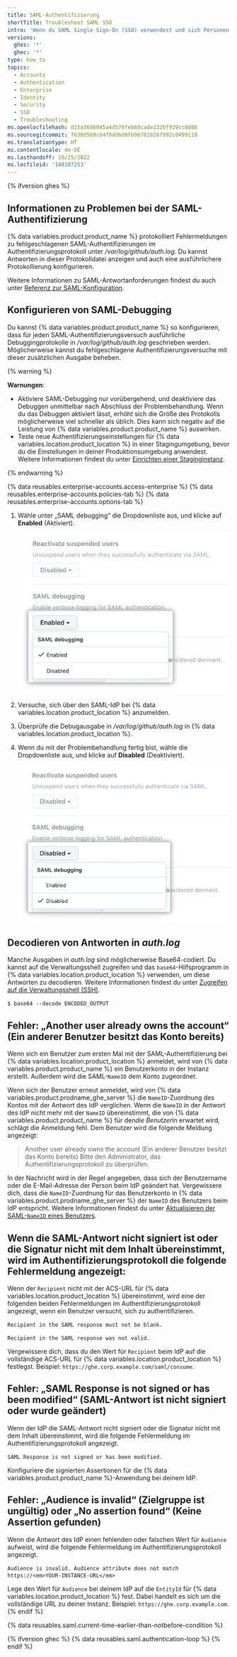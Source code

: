 ```yaml
---
title: SAML-Authentifizierung
shortTitle: Troubleshoot SAML SSO
intro: 'Wenn du SAML Single Sign-On (SSO) verwendest und sich Personen nicht authentifizieren können, um auf {% data variables.location.product_location %} zuzugreifen, kannst du das Problem behandeln.'
versions:
  ghes: '*'
  ghec: '*'
type: how_to
topics:
  - Accounts
  - Authentication
  - Enterprise
  - Identity
  - Security
  - SSO
  - Troubleshooting
ms.openlocfilehash: d15a3686045a4d570feb60cade2320f939cc0d86
ms.sourcegitcommit: f638d569cd4f0dd6d0fb967818267992c0499110
ms.translationtype: HT
ms.contentlocale: de-DE
ms.lasthandoff: 10/25/2022
ms.locfileid: '148107253'
---
```

{% ifversion ghes %}
## Informationen zu Problemen bei der SAML-Authentifizierung

{% data variables.product.product_name %} protokolliert Fehlermeldungen zu fehlgeschlagenen SAML-Authentifizierungen im Authentifizierungsprotokoll unter _/var/log/github/auth.log_. Du kannst Antworten in dieser Protokolldatei anzeigen und auch eine ausführlichere Protokollierung konfigurieren.

Weitere Informationen zu SAML-Antwortanforderungen findest du auch unter [Referenz zur SAML-Konfiguration](/admin/identity-and-access-management/using-saml-for-enterprise-iam/saml-configuration-reference#saml-response-requirements).

## Konfigurieren von SAML-Debugging

Du kannst {% data variables.product.product_name %} so konfigurieren, dass für jeden SAML-Authentifizierungsversuch ausführliche Debuggingprotokolle in _/var/log/github/auth.log_ geschrieben werden. Möglicherweise kannst du fehlgeschlagene Authentifizierungsversuche mit dieser zusätzlichen Ausgabe beheben.

{% warning %}

**Warnungen**:

- Aktiviere SAML-Debugging nur vorübergehend, und deaktiviere das Debuggen unmittelbar nach Abschluss der Problembehandlung. Wenn du das Debuggen aktiviert lässt, erhöht sich die Größe des Protokolls möglicherweise viel schneller als üblich. Dies kann sich negativ auf die Leistung von {% data variables.product.product_name %} auswirken.
- Teste neue Authentifizierungseinstellungen für {% data variables.location.product_location %} in einer Stagingumgebung, bevor du die Einstellungen in deiner Produktionsumgebung anwendest. Weitere Informationen findest du unter [Einrichten einer Staginginstanz](/admin/installation/setting-up-a-github-enterprise-server-instance/setting-up-a-staging-instance).

{% endwarning %}

{% data reusables.enterprise-accounts.access-enterprise %} {% data reusables.enterprise-accounts.policies-tab %} {% data reusables.enterprise-accounts.options-tab %}
1. Wähle unter „SAML debugging“ die Dropdownliste aus, und klicke auf **Enabled** (Aktiviert).

   ![Screenshot der Dropdownliste zum Aktivieren des SAML-Debuggings](/assets/images/enterprise/site-admin-settings/site-admin-saml-debugging-enabled.png)

1. Versuche, sich über den SAML-IdP bei {% data variables.location.product_location %} anzumelden.

1. Überprüfe die Debugausgabe in _/var/log/github/auth.log_ in {% data variables.location.product_location %}.

1. Wenn du mit der Problembehandlung fertig bist, wähle die Dropdownliste aus, und klicke auf **Disabled** (Deaktiviert).

   ![Screenshot der Dropdownliste zum Deaktivieren des SAML-Debuggings](/assets/images/enterprise/site-admin-settings/site-admin-saml-debugging-disabled.png)

## Decodieren von Antworten in _auth.log_

Manche Ausgaben in _auth.log_ sind möglicherweise Base64-codiert. Du kannst auf die Verwaltungsshell zugreifen und das `base64`-Hilfsprogramm in {% data variables.location.product_location %} verwenden, um diese Antworten zu decodieren. Weitere Informationen findest du unter [Zugreifen auf die Verwaltungsshell (SSH)](/admin/configuration/configuring-your-enterprise/accessing-the-administrative-shell-ssh).

```shell
$ base64 --decode ENCODED_OUTPUT
```

## Fehler: „Another user already owns the account“ (Ein anderer Benutzer besitzt das Konto bereits)

Wenn sich ein Benutzer zum ersten Mal mit der SAML-Authentifizierung bei {% data variables.location.product_location %} anmeldet, wird von {% data variables.product.product_name %} ein Benutzerkonto in der Instanz erstellt. Außerdem wird die SAML-`NameID` dem Konto zugeordnet.

Wenn sich der Benutzer erneut anmeldet, wird von {% data variables.product.prodname_ghe_server %} die `NameID`-Zuordnung des Kontos mit der Antwort des IdP verglichen. Wenn die `NameID` in der Antwort des IdP nicht mehr mit der `NameID` übereinstimmt, die von {% data variables.product.product_name %} für den*die Benutzer*in erwartet wird, schlägt die Anmeldung fehl. Dem Benutzer wird die folgende Meldung angezeigt:

> Another user already owns the account (Ein anderer Benutzer besitzt das Konto bereits) Bitte den Administrator, das Authentifizierungsprotokoll zu überprüfen.

In der Nachricht wird in der Regel angegeben, dass sich der Benutzername oder die E-Mail-Adresse der Person beim IdP geändert hat. Vergewissere dich, dass die `NameID`-Zuordnung für das Benutzerkonto in {% data variables.product.prodname_ghe_server %} der `NameID` des Benutzers beim IdP entspricht. Weitere Informationen findest du unter [Aktualisieren der SAML-`NameID` eines Benutzers](/admin/identity-and-access-management/using-saml-for-enterprise-iam/updating-a-users-saml-nameid).

## Wenn die SAML-Antwort nicht signiert ist oder die Signatur nicht mit dem Inhalt übereinstimmt, wird im Authentifizierungsprotokoll die folgende Fehlermeldung angezeigt:

Wenn der `Recipient` nicht mit der ACS-URL für {% data variables.location.product_location %} übereinstimmt, wird eine der folgenden beiden Fehlermeldungen im Authentifizierungsprotokoll angezeigt, wenn ein Benutzer versucht, sich zu authentifizieren.

```
Recipient in the SAML response must not be blank.
```

```
Recipient in the SAML response was not valid.
```

Vergewissere dich, dass du den Wert für `Recipient` beim IdP auf die vollständige ACS-URL für {% data variables.location.product_location %} festlegst. Beispiel: `https://ghe.corp.example.com/saml/consume`.

## Fehler: „SAML Response is not signed or has been modified“ (SAML-Antwort ist nicht signiert oder wurde geändert)

Wenn der IdP die SAML-Antwort nicht signiert oder die Signatur nicht mit dem Inhalt übereinstimmt, wird die folgende Fehlermeldung im Authentifizierungsprotokoll angezeigt.

```
SAML Response is not signed or has been modified.
```

Konfiguriere die signierten Assertionen für die {% data variables.product.product_name %}-Anwendung bei deinem IdP.

## Fehler: „Audience is invalid“ (Zielgruppe ist ungültig) oder „No assertion found“ (Keine Assertion gefunden)

Wenn die Antwort des IdP einen fehlenden oder falschen Wert für `Audience` aufweist, wird die folgende Fehlermeldung im Authentifizierungsprotokoll angezeigt.

```
Audience is invalid. Audience attribute does not match https://<em>YOUR-INSTANCE-URL</em>
```

Lege den Wert für `Audience` bei deinem IdP auf die `EntityId` für {% data variables.location.product_location %} fest. Dabei handelt es sich um die vollständige URL zu deiner Instanz. Beispiel: `https://ghe.corp.example.com`.
{% endif %}

{% data reusables.saml.current-time-earlier-than-notbefore-condition %}

{% ifversion ghec %} {% data reusables.saml.authentication-loop %} {% endif %}
